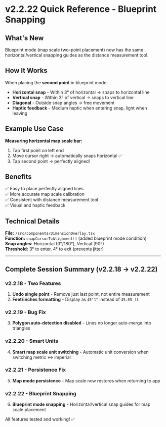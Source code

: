 # v2.2.22 Quick Reference - Blueprint Snapping

## What's New
Blueprint mode (map scale two-point placement) now has the same horizontal/vertical snapping guides as the distance measurement tool.

## How It Works
When placing the **second point** in blueprint mode:
- **Horizontal snap** - Within 3° of horizontal → snaps to horizontal line
- **Vertical snap** - Within 3° of vertical → snaps to vertical line  
- **Diagonal** - Outside snap angles → free movement
- **Haptic feedback** - Medium haptic when entering snap, light when leaving

## Example Use Case
**Measuring horizontal map scale bar:**
1. Tap first point on left end
2. Move cursor right → automatically snaps horizontal ✅
3. Tap second point → perfectly aligned!

## Benefits
✅ Easy to place perfectly aligned lines  
✅ More accurate map scale calibration  
✅ Consistent with distance measurement tool  
✅ Visual and haptic feedback  

## Technical Details
**File:** `/src/components/DimensionOverlay.tsx`  
**Function:** `snapCursorToAlignment()` (added blueprint mode condition)  
**Snap angles:** Horizontal (0°/180°), Vertical (90°)  
**Threshold:** 3° to enter, 4° to exit (prevents jitter)

---

## Complete Session Summary (v2.2.18 → v2.2.22)

### v2.2.18 - Two Features
1. **Undo single point** - Remove just last point, not entire measurement
2. **Feet/inches formatting** - Display as `45'1"` instead of `45.05 ft`

### v2.2.19 - Bug Fix
3. **Polygon auto-detection disabled** - Lines no longer auto-merge into triangles

### v2.2.20 - Smart Units
4. **Smart map scale unit switching** - Automatic unit conversion when switching metric ↔ imperial

### v2.2.21 - Persistence Fix
5. **Map mode persistence** - Map scale now restores when returning to app

### v2.2.22 - Blueprint Snapping
6. **Blueprint mode snapping** - Horizontal/vertical snap guides for map scale placement

All features tested and working! ✅
